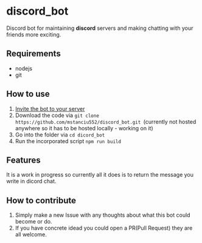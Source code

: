 # discord_bot
Discord bot for maintaining **discord** servers and making chatting with your friends more exciting.

## Requirements
- nodejs
- git

## How to use
1. [Invite the bot to your server](https://discord.com/api/oauth2/authorize?client_id=785105397840347186&permissions=522304&scope=bot)
1. Download the code via `git clone https://github.com/mstanciu552/discord_bot.git `(currently not hosted anywhere so it has to be hosted locally - working on it)
1. Go into the folder via `cd dicord_bot`
1. Run the incorporated script `npm run build`

## Features
It is a work in progress so currently all it does is to return the message you write in dicord chat. 

## How to contribute
1. Simply make a new Issue with any thoughts about what this bot could become or do.
1. If you have concrete idead you could open a PR(Pull Request) they are all welcome.
